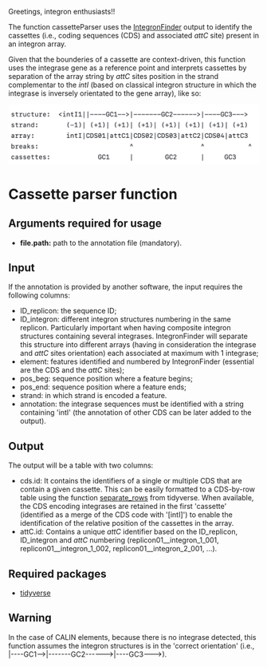 Greetings, integron enthusiasts!!

The function cassetteParser uses the [IntegronFinder](https://doi.org/10.3390/microorganisms10040700) output to identify the cassettes (i.e., coding sequences (CDS) and associated *attC* site) present in an integron array.

Given that the bounderies of a cassette are context-driven, this function uses the integrase gene as a reference point and interprets cassettes by separation of the array string by *attC* sites position in the strand complementar to the *intI* (based on classical integron structure in which the integrase is inversely orientated to the gene array), like so:

<img src="image.png" alt="My Diagram" width="600">





# Cassette parser function

## Arguments required for usage
- **file.path:** path to the annotation file (mandatory).


## Input
If the annotation is provided by another software, the input requires the following columns:
- ID_replicon: the sequence ID;
- ID_integron: different integron structures numbering in the same replicon. Particularly important when having composite integron structures containing several integrases. IntegronFinder will separate this structure into different arrays (having in consideration the integrase and *attC* sites orientation) each associated at maximum with 1 integrase;
- element: features identified and numbered by IntegronFinder (essential are the CDS and the *attC* sites);
- pos_beg: sequence position where a feature begins;
- pos_end: sequence position where a feature ends;
- strand: in which strand is encoded a feature.
- annotation: the integrase sequences must be identified with a string containing 'intI' (the annotation of other CDS can be later added to the output).

## Output
The output will be a table with two columns:
- cds.id: It contains the identifiers of a single or multiple CDS that are contain a given cassette. This can be easily formatted to a CDS-by-row table using the function [separate_rows](https://tidyr.tidyverse.org/reference/separate_rows.html) from tidyverse. When available, the CDS encoding integrases are retained in the first 'cassette' (identified as a merge of the CDS code with '[intI]') to enable the identification of the relative position of the cassettes in the array.
- attC.id: Contains a unique *attC* identifier based on the ID_replicon, ID_integron and *attC* numbering (replicon01__integron_1_001, replicon01__integron_1_002, replicon01__integron_2_001, ...).

## Required packages

- [tidyverse](https://cran.r-project.org/web/packages/tidyverse/index.html)

## Warning
In the case of CALIN elements, because there is no integrase detected, this function assumes the integron structures is in the 'correct orientation' (i.e., |----GC1-->|-------GC2------>|----GC3--->).

